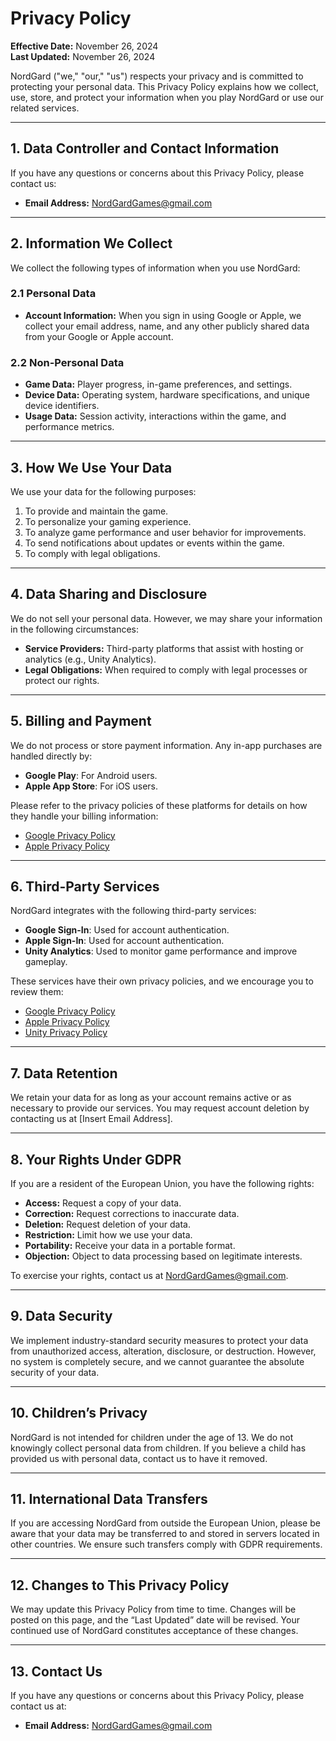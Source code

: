 # Privacy Policy

**Effective Date:** November 26, 2024  
**Last Updated:** November 26, 2024  

NordGard ("we," "our," "us") respects your privacy and is committed to protecting your personal data. This Privacy Policy explains how we collect, use, store, and protect your information when you play NordGard or use our related services.

---

## 1. Data Controller and Contact Information
If you have any questions or concerns about this Privacy Policy, please contact us:

- **Email Address:** NordGardGames@gmail.com 

---

## 2. Information We Collect
We collect the following types of information when you use NordGard:

### 2.1 Personal Data
- **Account Information:** When you sign in using Google or Apple, we collect your email address, name, and any other publicly shared data from your Google or Apple account.

### 2.2 Non-Personal Data
- **Game Data:** Player progress, in-game preferences, and settings.
- **Device Data:** Operating system, hardware specifications, and unique device identifiers.
- **Usage Data:** Session activity, interactions within the game, and performance metrics.

---

## 3. How We Use Your Data
We use your data for the following purposes:

1. To provide and maintain the game.
2. To personalize your gaming experience.
3. To analyze game performance and user behavior for improvements.
4. To send notifications about updates or events within the game.
5. To comply with legal obligations.

---

## 4. Data Sharing and Disclosure
We do not sell your personal data. However, we may share your information in the following circumstances:

- **Service Providers:** Third-party platforms that assist with hosting or analytics (e.g., Unity Analytics).  
- **Legal Obligations:** When required to comply with legal processes or protect our rights.  

---

## 5. Billing and Payment
We do not process or store payment information. Any in-app purchases are handled directly by:
- **Google Play**: For Android users.
- **Apple App Store**: For iOS users.

Please refer to the privacy policies of these platforms for details on how they handle your billing information:
- [Google Privacy Policy](https://policies.google.com/privacy)
- [Apple Privacy Policy](https://www.apple.com/legal/privacy/)

---

## 6. Third-Party Services
NordGard integrates with the following third-party services:

- **Google Sign-In**: Used for account authentication.
- **Apple Sign-In**: Used for account authentication.
- **Unity Analytics**: Used to monitor game performance and improve gameplay.

These services have their own privacy policies, and we encourage you to review them:
- [Google Privacy Policy](https://policies.google.com/privacy)
- [Apple Privacy Policy](https://www.apple.com/legal/privacy/)
- [Unity Privacy Policy](https://unity.com/legal/privacy-policy)

---

## 7. Data Retention
We retain your data for as long as your account remains active or as necessary to provide our services. You may request account deletion by contacting us at [Insert Email Address].

---

## 8. Your Rights Under GDPR
If you are a resident of the European Union, you have the following rights:

- **Access:** Request a copy of your data.
- **Correction:** Request corrections to inaccurate data.
- **Deletion:** Request deletion of your data.
- **Restriction:** Limit how we use your data.
- **Portability:** Receive your data in a portable format.
- **Objection:** Object to data processing based on legitimate interests.

To exercise your rights, contact us at NordGardGames@gmail.com.

---

## 9. Data Security
We implement industry-standard security measures to protect your data from unauthorized access, alteration, disclosure, or destruction. However, no system is completely secure, and we cannot guarantee the absolute security of your data.

---

## 10. Children’s Privacy
NordGard is not intended for children under the age of 13. We do not knowingly collect personal data from children. If you believe a child has provided us with personal data, contact us to have it removed.

---

## 11. International Data Transfers
If you are accessing NordGard from outside the European Union, please be aware that your data may be transferred to and stored in servers located in other countries. We ensure such transfers comply with GDPR requirements.

---

## 12. Changes to This Privacy Policy
We may update this Privacy Policy from time to time. Changes will be posted on this page, and the “Last Updated” date will be revised. Your continued use of NordGard constitutes acceptance of these changes.

---

## 13. Contact Us
If you have any questions or concerns about this Privacy Policy, please contact us at:

- **Email Address:**  NordGardGames@gmail.com 
